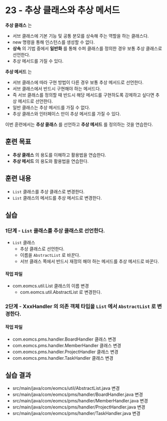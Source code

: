 # 23 - 추상 클래스와 추상 메서드

**추상 클래스** 는 

- 서브 클래스에 기본 기능 및 공통 분모를 상속해 주는 역할을 하는 클래스다.
- new 명령을 통해 인스턴스를 생성할 수 없다.
- **상속** 의 기법 중에서 **일반화** 를 통해 수퍼 클래스를 정의한 경우 보통 추상 클래스로 선언한다.
- 추상 메서드를 가질 수 있다.

**추상 메서드** 는 

- 서브 클래스에 따라 구현 방법이 다른 경우 보통 추상 메서드로 선언한다.
- 서브 클래스에서 반드시 구현해야 하는 메서드다.
- 즉 서브 클래스를 정의할 때 반드시 해당 메서드를 구현하도록 강제하고 싶다면 추상 메서드로 선언한다.
- 일반 클래스는 추상 메서드를 가질 수 없다. 
- 추상 클래스와 인터페이스 만이 추상 메서드를 가질 수 있다.

이번 훈련에서는 **추상 클래스** 를 선언하고 **추상 메서드** 를 정의하는 것을 연습한다.


## 훈련 목표

- **추상 클래스** 의 용도를 이해하고 활용법을 연습한다.
- **추상 메서드** 의 용도와 활용법을 연습한다.


## 훈련 내용

- `List` 클래스를 추상 클래스로 변경한다.
- `List` 클래스의 메서드를 추상 메서드로 변경한다.


## 실습

### 1단계 - `List` 클래스를 추상 클래스로 선언한다.

- `List` 클래스
  - 추상 클래스로 선언한다.
  - 이름을 `AbstractList` 로 바꾼다.
  - 서브 클래스 쪽에서 반드시 재정의 해야 하는 메서드를 추상 메서드로 바꾼다. 

#### 작업 파일

- com.eomcs.util.List 클래스의 이름 변경
  - com.eomcs.util.AbstractList 로 변경한다.

### 2단계 - XxxHandler 의 의존 객체 타입을 `List` 에서 `AbstractList` 로 변경한다.

#### 작업 파일

- com.eomcs.pms.handler.BoardHandler 클래스 변경
- com.eomcs.pms.handler.MemberHandler 클래스 변경
- com.eomcs.pms.handler.ProjectHandler 클래스 변경
- com.eomcs.pms.handler.TaskHandler 클래스 변경


## 실습 결과

- src/main/java/com/eomcs/util/AbstractList.java 변경
- src/main/java/com/eomcs/pms/handler/BoardHandler.java 변경
- src/main/java/com/eomcs/pms/handler/MemberHandler.java 변경
- src/main/java/com/eomcs/pms/handler/ProjectHandler.java 변경
- src/main/java/com/eomcs/pms/handler/TaskHandler.java 변경
